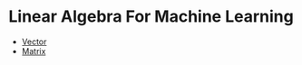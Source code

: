 # Linear Algebra For Machine Learning

+ [Vector](https://abhishekbajpai.github.io/linear-algebra-for-machine-leanring/)
+ [Matrix](https://abhishekbajpai.github.io/linear-algebra-for-machine-leanring/matrix.html)
